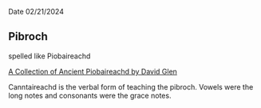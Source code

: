 Date  02/21/2024
## Pibroch
spelled like Piobaireachd

[A Collection of Ancient Piobaireachd by David Glen](https://ceolsean.net/content/glenpio/glenpio_toc.html)  

Canntaireachd is the verbal form of teaching the pibroch.  Vowels were the long notes and consonants were the grace notes.  

